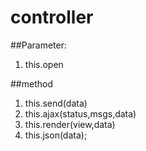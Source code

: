 controller
=================


##Parameter:

1. this.open



##method

1. this.send(data)
2. this.ajax(status,msgs,data)
3. this.render(view,data)
4. this.json(data);